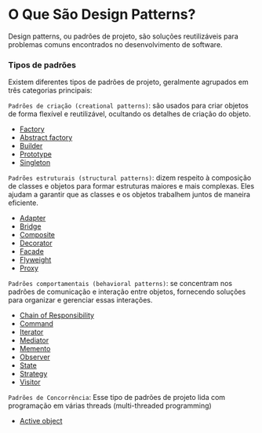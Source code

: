 # O Que São Design Patterns?

Design patterns, ou padrões de projeto, são soluções reutilizáveis para problemas comuns encontrados no desenvolvimento de software.


### Tipos de padrões

Existem diferentes tipos de padrões de projeto, geralmente agrupados em três categorias principais:

`Padrões de criação (creational patterns)`: são usados para criar objetos de forma flexível e reutilizável, ocultando os detalhes de criação do objeto.

  - [Factory](/factory.md)
  - [Abstract factory](/abstract-factory.md)
  - [Builder](/builder.md)
  - [Prototype](/prototype.md)
  - [Singleton](/singleton.md)

`Padrões estruturais (structural patterns)`: dizem respeito à composição de classes e objetos para formar estruturas maiores e mais complexas. Eles ajudam a garantir que as classes e os objetos trabalhem juntos de maneira eficiente.

  - [Adapter](/adapter.md)
  - [Bridge](/bridge.md)
  - [Composite](/composite.md)
  - [Decorator](/decorator.md)
  - [Facade](/facade.md)
  - [Flyweight](/flyweight.md)
  - [Proxy](/proxy.md)

`Padrões comportamentais (behavioral patterns)`: se concentram nos padrões de comunicação e interação entre objetos, fornecendo soluções para organizar e gerenciar essas interações.

  - [Chain of Responsibility](/chain-of-responsibility.md)
  - [Command](/command.md)
  - [Iterator](/iterator.md)
  - [Mediator](/mediator.md)
  - [Memento](/memento.md)
  - [Observer](/observer.md)
  - [State](/state.md)
  - [Strategy](/strategy.md)
  - [Visitor](/visitor.md)

`Padrões de Concorrência`: Esse tipo de padrões de projeto lida com programação em várias threads (multi-threaded programming)

  - [Active object](/active-object.md)
